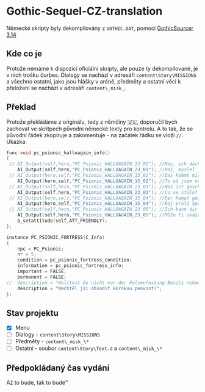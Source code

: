 # Gothic-Sequel-CZ-translation
Německé skripty byly dekompilovány z `GOTHIC.DAT`, pomocí [GothicSourcer 3.14](https://worldofplayers.ru/threads/38318/)


## Kde co je
Protože nemáme k dispozici oficiální skripty, ale pouze ty dekompilované, je v nich trošku čurbes. Dialogy se nachází v adresáři `content\Story\MISSIONS` a všechno ostatní, jako jsou hlášky v aréně, předměty a ostatní věci k přeložení se nachází v adresáři `content\_misk_`.

## Překlad 
Protože překládáme z originálu, tedy z němčiny :de:, doporučil bych zachovat ve skritpech původní německé texty pro kontrolu. A to tak, že se původní řádek zkopíruje a zakomentuje - na začátek řádku se vloží `//`. Ukázka:
```c++
func void pc_psionic_halloagain_info()
{
 // AI_Output(self,hero,"PC_Psionic_HALLOAGAIN_23_01");	//Hey, ich dachte du wärst tot!
	AI_Output(self,hero,"PC_Psionic_HALLOAGAIN_23_01");	//Hej, myslel jsem, že jsi mrtvý!
 // AI_Output(hero,self,"PC_Psionic_HALLOAGAIN_15_02");	//Das kommt mir bekannt vor.
	AI_Output(hero,self,"PC_Psionic_HALLOAGAIN_15_02");	//To už jsem někdy slyšel. #Protože už to slyšel od Diega
 // AI_Output(self,hero,"PC_Psionic_HALLOAGAIN_23_03");	//Was ist geschehen?
	AI_Output(self,hero,"PC_Psionic_HALLOAGAIN_23_03");	//Co se stalo?
 // AI_Output(hero,self,"PC_Psionic_HALLOAGAIN_15_04");	//Der Kampf gegen den Schläfer hat mich geschwächt. Das bedeutet ich muss wieder 'ne Menge lernen.
	AI_Output(hero,self,"PC_Psionic_HALLOAGAIN_15_04");	//Boj proti Spáči mě oslabil. To znamená, že se toho budu muset zase hodně naučit.
 // AI_Output(self,hero,"PC_Psionic_HALLOAGAIN_23_05");	//Ich kann dir zeigen, wie du deine magische Kraft steigerst und dir die Kreise der Magie lehren.
	AI_Output(self,hero,"PC_Psionic_HALLOAGAIN_23_05");	//Můžu ti ukázat, jak posílit svou magickou moc a také tě uvést do kruhů magie.
	b_setattitude(self,ATT_FRIENDLY);
};

instance PC_PSIONIC_FORTRESS(C_Info)
{
	npc = PC_Psionic;
	nr = 5;
	condition = pc_psionic_fortress_condition;
	information = pc_psionic_fortress_info;
	important = FALSE;
	permanent = FALSE;
//	description = "Wolltest Du nicht von der Felsenfestung Besitz nehmen?";
	description = "Nechtěl jsi obsadit Horskou penvost?";
};
```

## Stav projektu
- [x] Menu
- [ ] Dialogy - `content\Story\MISSIONS`
- [ ] Předměty - `content\_misk_\*`
- [ ] Ostatní - soubor `content\Story\Text.d` a `content\_misk_\*` 

## Předpokládaný čas vydání
Až to bude, tak to bude™

